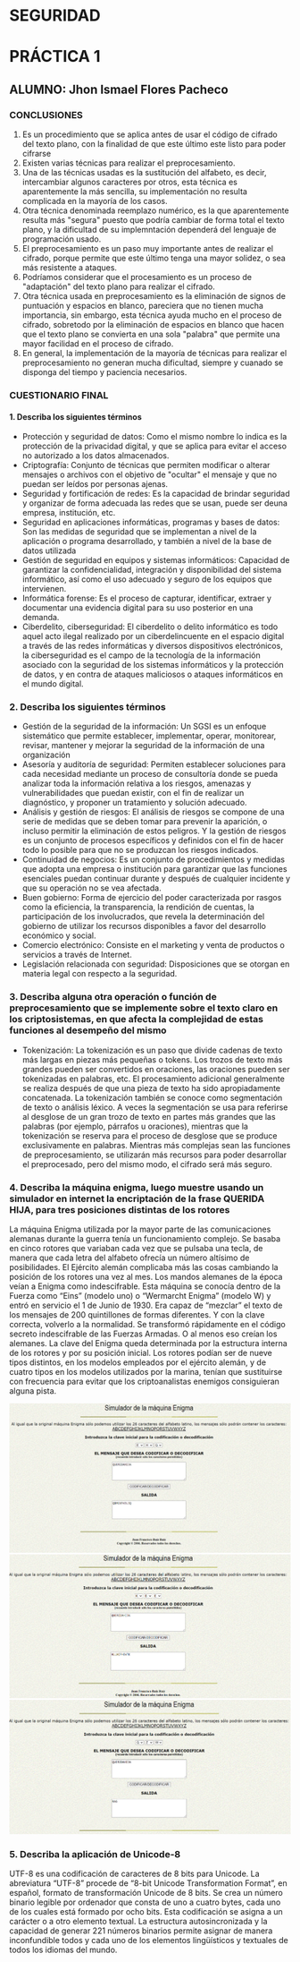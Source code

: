 # SEGURIDAD
# PRÁCTICA 1
## ALUMNO: Jhon Ismael Flores Pacheco
### CONCLUSIONES
1. Es un procedimiento que se aplica antes de usar el código de cifrado del texto plano, con la finalidad de que este último este listo para poder cifrarse
2. Existen varias técnicas para realizar el preprocesamiento.
3. Una de las técnicas usadas es la sustitución del alfabeto, es decir, intercambiar algunos caracteres por otros, esta técnica es aparentemente la más sencilla, su implementación no resulta complicada en la mayoría de los casos.
4. Otra técnica denominada reemplazo numérico, es la que aparentemente resulta más "segura" puesto que podría cambiar de forma total el texto plano, y la dificultad de su implemntación dependerá del lenguaje de programación usado.
5. El preprocesamiento es un paso muy importante antes de realizar el cifrado, porque permite que este último tenga una mayor solidez, o sea más resistente a ataques.
6. Podríamos considerar que el procesamiento es un proceso de "adaptación" del texto plano para realizar el cifrado.
7. Otra técnica usada en preprocesamiento es la eliminación de signos de puntuación y espacios en blanco, pareciera que no tienen mucha importancia, sin embargo, esta técnica ayuda mucho en el proceso de cifrado, sobretodo por la eliminación de espacios en blanco que hacen que el texto plano se convierta en una sola "palabra" que permite una mayor facilidad en el proceso de cifrado.
8. En general, la implementación de la mayoría de técnicas para realizar el preprocesamiento no generan mucha dificultad, siempre y cuanado se disponga del tiempo y paciencia necesarios. 

### CUESTIONARIO FINAL

#### 1. Describa los siguientes términos
* Protección y seguridad de datos: Como el mismo nombre lo indica es la protección de la privacidad digital, y que se aplica para evitar el acceso no autorizado a los datos almacenados.
* Criptografía: Conjunto de técnicas que permiten modificar o alterar mensajes o archivos con el objetivo de "ocultar" el mensaje y que no puedan ser leídos por personas ajenas.
* Seguridad y fortificación de redes: Es la capacidad de brindar seguridad y organizar de forma adecuada las redes que se usan, puede ser deuna empresa, institución, etc.
* Seguridad en aplicaciones informáticas, programas y bases de datos: Son las medidas de seguridad que se implementan a nivel de la aplicación o programa desarrollado, y también a nivel de la base de datos utilizada
* Gestión de seguridad en equipos y sistemas informáticos: Capacidad de garantizar la confidencialidad, integración y disponibilidad del sistema informático, así como el uso adecuado y seguro de los equipos que intervienen.
* Informática forense: Es el proceso de capturar, identificar, extraer y documentar una evidencia digital para su uso posterior en una demanda.
* Ciberdelito, ciberseguridad: El ciberdelito o delito informático es todo aquel acto ilegal realizado por un ciberdelincuente en el espacio digital a través de las redes informáticas y diversos dispositivos electrónicos, la ciberseguridad es el campo de la tecnología de la información asociado con la seguridad de los sistemas informáticos y la protección de datos, y en contra de ataques maliciosos o ataques informáticos en el mundo digital.
### 2. Describa los siguientes términos
* Gestión de la seguridad de la información: Un SGSI es un enfoque sistemático que permite establecer, implementar, operar, monitorear, revisar, mantener y mejorar la seguridad de la información de una organización
* Asesoría y auditoría de seguridad:  Permiten establecer soluciones para cada necesidad mediante un proceso de consultoría donde se pueda analizar toda la información relativa a los riesgos, amenazas y vulnerabilidades que puedan existir, con el fin de realizar un diagnóstico, y proponer un tratamiento y solución adecuado.
* Análisis y gestión de riesgos: El análisis de riesgos se compone de una serie de medidas que se deben tomar para prevenir la aparición, o incluso permitir la eliminación de estos peligros. Y la gestión de riesgos es un conjunto de procesos específicos y definidos con el fin de hacer todo lo posible para que no se produzcan los riesgos indicados.
* Continuidad de negocios: Es un conjunto de procedimientos y medidas que adopta una empresa o institución para garantizar que las funciones esenciales puedan continuar durante y después de cualquier incidente y que su operación no se vea afectada.
* Buen gobierno: Forma de ejercicio del poder caracterizada por rasgos como la eficiencia, la transparencia, la rendición de cuentas, la participación de los involucrados, que revela la determinación del gobierno de utilizar los recursos disponibles a favor del desarrollo económico y social.
* Comercio electrónico: Consiste en el marketing y venta de productos o servicios a través de Internet.
* Legislación relacionada con seguridad: Disposiciones que se otorgan en materia legal con respecto a la seguridad.
### 3. Describa alguna otra operación o función de preprocesamiento que se implemente sobre el texto claro en los criptosistemas, en que afecta la complejidad de estas funciones al desempeño del mismo
* Tokenización: La tokenización es un paso que divide cadenas de texto más largas en piezas más pequeñas o tokens. Los trozos de texto más grandes pueden ser convertidos en oraciones, las oraciones pueden ser tokenizadas en palabras, etc. El procesamiento adicional generalmente se realiza después de que una pieza de texto ha sido apropiadamente concatenada. La tokenización también se conoce como segmentación de texto o análisis léxico. A veces la segmentación se usa para referirse al desglose de un gran trozo de texto en partes más grandes que las palabras (por ejemplo, párrafos u oraciones), mientras que la tokenización se reserva para el proceso de desglose que se produce exclusivamente en palabras. Mientras más complejas sean las funciones de preprocesamiento, se utilizarán más recursos para poder desarrollar el preprocesado, pero del mismo modo, el cifrado será más seguro.
### 4. Describa la máquina enigma, luego muestre usando un simulador en internet la encriptación de la frase QUERIDA HIJA, para tres posiciones distintas de los rotores
La máquina Enigma utilizada por la mayor parte de las comunicaciones alemanas durante la guerra tenía un funcionamiento complejo. Se basaba en cinco rotores que variaban cada vez que se pulsaba una tecla, de manera que cada letra del alfabeto ofrecía un número altísimo de posibilidades. El Ejército alemán complicaba más las cosas cambiando la posición de los rotores una vez al mes. Los mandos alemanes de la época veían a Enigma como indescifrable. Esta máquina se conocía dentro de  la Fuerza como “Eins” (modelo uno) o “Wermarcht Enigma” (modelo W) y entró en servicio el 1 de Junio  de 1930. Era capaz de “mezclar” el texto de los mensajes de  200 quintillones de formas diferentes. Y  con la  clave correcta, volverlo a la normalidad. Se transformó rápidamente en el  código secreto indescifrable de las Fuerzas Armadas. O al  menos eso creían los alemanes. La clave del Enigma queda determinada por la  estructura interna de los rotores y por su posición inicial. Los  rotores podían ser de nueve tipos distintos, en los modelos empleados por el ejército alemán, y de cuatro tipos en  los modelos utilizados por la marina,  tenían que  sustituirse  con frecuencia  para evitar que los criptoanalistas enemigos consiguieran alguna pista.

![img](images/ENIGMA1.png)
![img](images/ENIGMA2.png)
![img](images/ENIGMA3.png)


### 5. Describa la aplicación de Unicode-8
UTF-8 es una codificación de caracteres de 8 bits para Unicode. La abreviatura “UTF-8” procede de “8-bit Unicode Transformation Format”, en español, formato de transformación Unicode de 8 bits. Se crea un número binario legible por ordenador que consta de uno a cuatro bytes, cada uno de los cuales está formado por ocho bits. Esta codificación se asigna a un carácter o a otro elemento textual. La estructura autosincronizada y la capacidad de generar 221 números binarios permite asignar de manera inconfundible todos y cada uno de los elementos lingüísticos y textuales de todos los idiomas del mundo.


